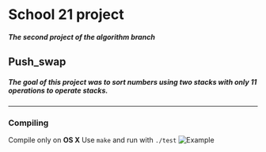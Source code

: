 # School 21 project
##### The second project of the algorithm branch
## Push_swap
##### The goal of this project was to sort numbers using two stacks with only 11 operations to operate stacks.
---
### Compiling
Compile only on **OS X**
Use `make` and run with `./test`
![Example](https://github.com/LailaShellie/gifs/blob/master/gif_push_swap/video.gif)
